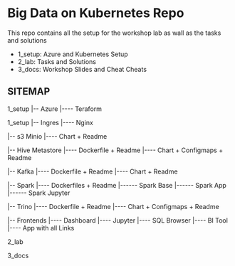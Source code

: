 # Big Data on Kubernetes Repo

This repo contains all the setup for the workshop lab as wall as the tasks and solutions

- 1_setup: Azure and Kubernetes Setup
- 2_lab: Tasks and Solutions
- 3_docs: Workshop Slides and Cheat Cheats

## SITEMAP

1_setup
|-- Azure
|---- Teraform

1_setup
|-- Ingres
|---- Nginx

|-- s3 Minio
|---- Chart + Readme

|-- Hive Metastore
|---- Dockerfile + Readme
|---- Chart + Configmaps + Readme

|-- Kafka
|---- Dockerfile + Readme
|---- Chart + Readme

|-- Spark
|---- Dockerfiles + Readme
|------ Spark Base
|------ Spark App
|------ Spark Jupyter

|-- Trino
|---- Dockerfile + Readme
|---- Chart + Configmaps + Readme

|-- Frontends
|---- Dashboard
|---- Jupyter
|---- SQL Browser
|---- BI Tool
|---- App with all Links

2_lab

3_docs
